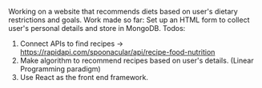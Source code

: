 Working on a website that recommends diets based on user's dietary restrictions and goals.
Work made so far: Set up an HTML form to collect user's personal details and store in MongoDB.
Todos:
1. Connect APIs to find recipes -> https://rapidapi.com/spoonacular/api/recipe-food-nutrition
2. Make algorithm to recommend recipes based on user's details. (Linear Programming paradigm)
3. Use React as the front end framework.
